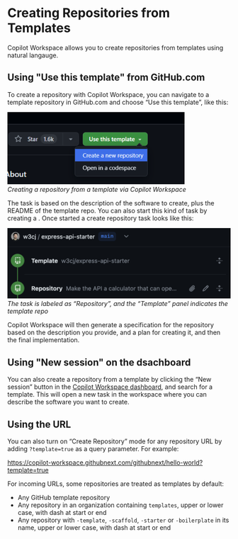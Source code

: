 # Creating Repositories from Templates

Copilot Workspace allows you to create repositories from templates using natural langauge.

## Using "Use this template" from GitHub.com

To create a repository with Copilot Workspace, you can navigate to a template repository in GitHub.com and choose “Use this template”, like this:

<img src="images/create-repo-from-template.png" width=400 alt="Create repository from template"><br>*Creating a repository from a template via Copilot Workspace*

The task is based on the description of the software to create, plus the README of the template repo. You can also start this kind of task by creating a . Once started a create repository task looks like this:

<img src="images/repo-task-timeline-representation.png" width=600 alt="Repo task timeline representation"><br>*The task is labeled as “Repository”, and the “Template” panel indicates the template repo*

Copilot Workspace will then generate a specification for the repository based on the description you provide, and a plan for creating it, and then the final implementation.

## Using "New session" on the dsachboard

You can also create a repository from a template by clicking the “New session” button in the [Copilot Workspace dashboard](https://copilot-workspace.githubnext.com), and search for a template. This will open a new task in the workspace where you can describe the software you want to create.

## Using the URL

You can also turn on “Create Repository” mode for any repository URL by adding `?template=true` as a query parameter. For example:

https://copilot-workspace.githubnext.com/githubnext/hello-world?template=true

For incoming URLs, some repositories are treated as templates by default:

- Any GitHub template repository
- Any repository in an organization containing `templates`, upper or lower case, with dash at start or end
- Any repository with `-template`, `-scaffold`, `-starter` or `-boilerplate` in its name, upper or lower case, with dash at start or end
